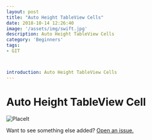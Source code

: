 ```yaml
---
layout: post
title: "Auto Height TableView Cells"
date: 2018-10-14 12:26:40
image: '/assets/img/swift.jpg'
description: Auto Height TableView Cells
category: 'Beginners'
tags:
- GIT



introduction: Auto Height TableView Cells
---
```


# Auto Height TableView Cell

![PlaceIt](/assets/img/Auto_height_cells.png')

Want to see something else added? <a href="https://yugn27.github.io/contact/">Open an issue.</a>
